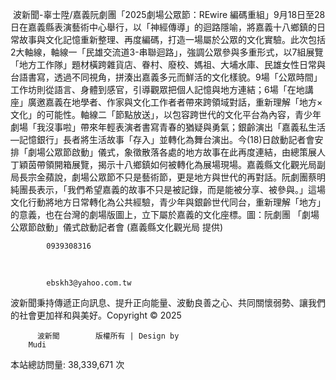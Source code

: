  波新聞-辜士陞/嘉義阮劇團「2025劇場公眾節：REwire 編碼重組」9月18日至28日在嘉義縣表演藝術中心舉行，以「神經傳導」的迴路隱喻，將嘉義十八鄉鎮的日常故事與文化記憶重新整理、再度編碼，打造一場屬於公眾的文化實驗。此次包括2大軸線，軸線一「民雄交流道3-串聯迴路」，強調公眾參與多重形式，以7組展覽「地方工作隊」題材橫跨雜貨店、眷村、廢校、媽祖、大埔水庫、民雄女性日常與台語書寫，透過不同視角，拼湊出嘉義多元而鮮活的文化樣貌。9場「公眾時間」工作坊則從語言、身體到感官，引導觀眾把個人記憶與地方連結；6場「在地講座」廣邀嘉義在地學者、作家與文化工作者者帶來跨領域對話，重新理解「地方×文化」的可能性。軸線二「節點放送」，以包容跨世代的文化平台為內容，青少年劇場「我沒事啦」帶來年輕表演者書寫青春的猶疑與勇氣；銀齡演出「嘉義私生活—記憶銀行」長者將生活故事「存入」並轉化為舞台演出。今(18)日啟動記者會安排「劇場公眾節啟動」儀式，象徵散落各處的地方故事在此再度連結，由總策展人丁穎茵帶領開箱展覽，揭示十八鄉鎮如何被轉化為展場現場。嘉義縣文化觀光局副局長宗金蘋說，劇場公眾節不只是藝術節，更是地方與世代的再對話。阮劇團蔡明純團長表示，「我們希望嘉義的故事不只是被記錄，而是能被分享、被參與。」這場文化行動將地方日常轉化為公共經驗，青少年與銀齡世代同台，重新理解「地方」的意義，也在台灣的劇場版圖上，立下屬於嘉義的文化座標。圖：阮劇團 「劇場公眾節啟動」儀式啟動記者會 (嘉義縣文化觀光局 提供)  
          
            0939308316          
  
          
            ebskh3@yahoo.com.tw          
波新聞秉持傳遞正向訊息、提升正向能量、波動良善之心、共同關懷弱勢、讓我們的社會更加祥和與美好。Copyright © 2025
             
          波新聞        版權所有 | Design by 
        Mudi
本站總訪問量: 38,339,671 次
